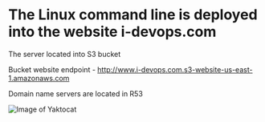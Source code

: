 ﻿# The Linux command line is deployed into the website i-devops.com
 The server located into S3 bucket

 Bucket website endpoint - http://www.i-devops.com.s3-website-us-east-1.amazonaws.com

 Domain name servers are located in R53 
 
 
 ![Image of Yaktocat](https://octodex.github.com/idyakov/The-Linux-command/action.jpg)

